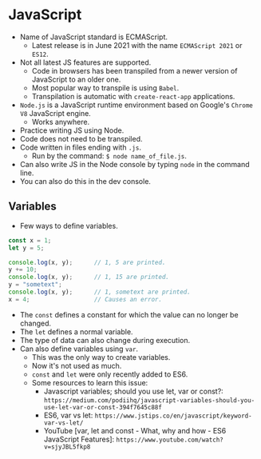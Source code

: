 # JavaScript

- Name of JavaScript standard is ECMAScript.
    - Latest release is in June 2021 with the name `ECMAScript 2021` or `ES12`.
- Not all latest JS features are supported.
    - Code in browsers has been transpiled from a newer version of JavaScript to an older one.
    - Most popular way to transpile is using `Babel`.
    - Transpilation is automatic with `create-react-app` applications.
- `Node.js` is a JavaScript runtime environment based on Google's `Chrome V8` JavaScript engine.
    - Works anywhere.
- Practice writing JS using Node.
- Code does not need to be transpiled.
- Code written in files ending with `.js`.
    - Run by the command: `$ node name_of_file.js`.
- Can also write JS in the Node console by typing `node` in the command line.
- You can also do this in the dev console.


## Variables
- Few ways to define variables.
```javascript
const x = 1;
let y = 5;

console.log(x, y);      // 1, 5 are printed.
y += 10;
console.log(x, y);      // 1, 15 are printed.
y = "sometext";
console.log(x, y);      // 1, sometext are printed.
x = 4;                  // Causes an error.
```
- The `const` defines a constant for which the value can no longer be changed.
- The `let` defines a normal variable.
- The type of data can also change during execution.
- Can also define variables using `var`.
    - This was the only way to create variables.
    - Now it's not used as much.
    - `const` and `let` were only recently added to ES6.
    - Some resources to learn this issue:
        - Javascript variables; should you use let, var or const?: `https://medium.com/podiihq/javascript-variables-should-you-use-let-var-or-const-394f7645c88f`
        - ES6, var vs let: `https://www.jstips.co/en/javascript/keyword-var-vs-let/`
        - YouTube [var, let and const - What, why and how - ES6 JavaScript Features]: `https://www.youtube.com/watch?v=sjyJBL5fkp8`


